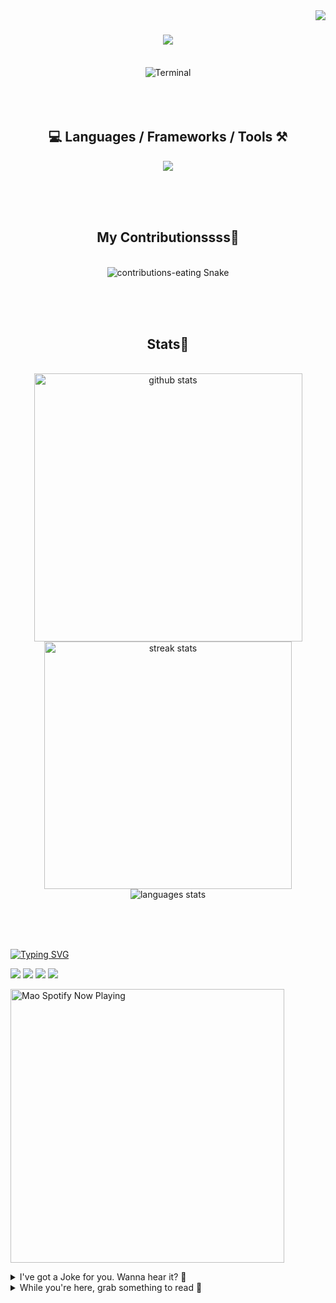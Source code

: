 <!-- VISITOR BADGE -->
<!-- https://github.com/hehuapei/visitor-badge -->

<img align="right" src="https://visitor-badge.laobi.icu/badge?page_id=mao1910.mao1910&left_color=%2379DAF9&right_color=%23FE6E96" />


<!-- TYPING SVG -->
<!-- https://github.com/DenverCoder1/readme-typing-svg -->

<h1 align="center">
    <img src="https://readme-typing-svg.herokuapp.com/?font=Righteous&size=35&center=true&vCenter=true&width=500&height=70&color=FE6E96&font=poppins&duration=5000&lines=Hi+There!+👋;+I'm+Mao!;" />
</h1>
<br/>


<!-- ABOUT ME TERMINAL -->
<div align="center">
<img src="/assets/terminal-17.gif?raw=true" alt="Terminal"/>
</div>
<br/><br/><br/>


<!-- TECHNOLOGIES LOGOS -->
<!-- https://github.com/tandpfun/skill-icons -->

<h2 align="center">💻 Languages / Frameworks / Tools ⚒️</h2>
<div align="center">
    <img src="https://skillicons.dev/icons?i=javascript,nodejs,spring,cs,vite,svelte,html,css,tailwind,react,nextjs,firebase,supabase,mongo,postgresql,mysql,redis,postman,vscode,idea,figma,github&perline=11&theme=dark" />
</div>

<br/><br/><br/>


<!-- CONTRIBUTIONS SNAKE GAME -->
<!-- https://github.com/Platane/snk -->

<div align="center">
  <h2> My Contributionssss🐍 </h2>
  <br>
  <img alt="contributions-eating Snake" src="https://raw.githubusercontent.com/mao1910/mao1910/output/github-contribution-grid-snake.svg" />

  <!-- Four lines below suggested by Planate for Dark mode-->
  <picture>
  <source media="(prefers-color-scheme: dark)" srcset="github-snake-dark.svg" />
  <source media="(prefers-color-scheme: light)" srcset="github-snake.svg" />
  </picture>
  
  <br/><br/><br/>
</div>


<!-- GITHUB STATS -->
<!-- https://github.com/DenverCoder1/github-readme-streak-stats --> <!--  My Vercel -->
<!-- https://github.com/anuraghazra/github-readme-stats --> <!--  My  Vercel -->

<h2 align="center"> Stats📝 </h2>
  <br>
<div align=center>
  <img width=429 src="https://github-readme-stats-mao1910.vercel.app/api?username=mao1910&count_private=true&show_icons=true&theme=dracula&rank_icon=github&hide=contribs&border_radius=10&border_color=79DAF9" alt="github stats"/>
  <img width=396 src="https://github-readme-streak-stats-2235.vercel.app?user=mao1910&count_private=true&theme=dracula&currStreakNum=79DAF9&currStreakLabel=FE6E96&border_radius=10&border=79DAF9" alt="streak stats"/>
  <br/>
  <img src="https://github-readme-stats-mao1910.vercel.app/api/top-langs/?username=mao1910&layout=compact&theme=dracula&border_radius=10&size_weight=0.5&count_weight=0.5&border_color=79DAF9&hide=php" alt="languages stats" />     <!-- exclude_repo= -->
</div>

<br/><br/><br/>


<!-- FOOTER -->
<!-- https://github.com/DenverCoder1/readme-typing-svg -->
<!-- https://readme-typing-svg.demolab.com/demo/ -->

<a href="https://git.io/typing-svg"><img src="https://readme-typing-svg.demolab.com?font=Poppins&pause=1000&color=FE6E96&width=535&lines=Thanks+for+dropping+by!;Feel+free+to+check+any+of+the+Socials+below+%F0%9F%91%87;Or+the+Joke+Of+The+Day+if+you're+down+for+a+giggle+%F0%9F%98%9D;Hope+to+see+you+again+%F0%9F%91%8A;Uh%3F+You're+still+here%3F;Well...+I'm+running+out+of+things+to+say...;Tell+you+what%2C+due+to+your+effort+and+perseverance%2C;I+shall+present+you+with+a+short+poem%3A;%22To+code%2C+or+not+to+code%2C+that+is+the+question%3A;Whether+'tis+nobler+in+the+IDE+to+debug;The+errors+and+issues+of+outrageous+software%2C;Or+to+take+up+the+keyboard+against+a+sea+of+bugs;And+by+coding%2C+end+them.%22;by+William+Shakespeare%2C+probably.+;Pretty+sure+that's+Hamlet's.;Alrighty%2C+this+has+been+fun.;But+I'll+restart+the+loop+now...+see+ya+soon!" alt="Typing SVG" /></a>


<!--  SOCIAL NETWORKS -->
<!-- https://github.com/alexandresanlim/Badges4-README.md-Profile -->

  <div> 
    <a href="https://www.deviantart.com/madeinkobaia/art/my-profile-is-under-construction-265626465" target="_blank"><img src="https://img.shields.io/badge/-LinkedIn-%230077B5?style=for-the-badge&logo=linkedin&logoColor=white" target="_blank"></a> <!-- ADD LINKEDIN PROFILE -->
    <a href = "https://www.nicepng.com/ourpic/u2q8o0t4t4r5o0r5_website-under-construction-png-graphic-transparent-website-under/"><img src="https://img.shields.io/badge/Portfolio-4285F4?style=for-the-badge&logo=Google-chrome&logoColor=white" target="_blank"></a> <!-- ADD PORTFOLIO WEBSITE -->
    <a href="https://discord.gg" target="_blank"><img src="https://img.shields.io/badge/Discord-7289DA?style=for-the-badge&logo=discord&logoColor=white" target="_blank"></a> <!-- ADD DISCORD --> <!-- User or Server? -->
    <a href = "mailto:mao1910dev@gmail.com"><img src="https://img.shields.io/badge/Gmail-D14836?style=for-the-badge&logo=gmail&logoColor=white" target="_blank"></a>
  </div>


<!-- SPOTIFY PLAYING-->
<!-- https://github.com/novatorem/novatorem --> <!-- My Vercel -->

[<img width=438px src="https://spotify-now-playing-git-main-mao1910.vercel.app//api/spotify/?border_color=FE6E96" alt="Mao Spotify Now Playing" />](https://open.spotify.com/user/31542et242zglhf42ydrtqgvuvde)


<!-- JOKE OF THE DAY -->
<!-- https://github.com/ABSphreak/readme-jokes --> <!-- My Vercel -->

<details>
<summary>I've got a Joke for you. Wanna hear it? 🙈</summary>
    
<br/>

 <tr>
 <td style="padding-top:4px"><img src = "https://readme-jokes-git-master-mao1910.vercel.app/api?&theme=dracula"></td>
 </tr>

</details>


<details>
<summary>While you're here, grab something to read 📕</summary>

<!-- daily.dev BOOKMARKS:START -->
- [UI/UX Design Trends 2023](https://app.daily.dev/posts/YN1RRl208?utm_source=rss&utm_medium=bookmarks&utm_campaign=qZYWAduYN0TDy7G6fPhqf)
- [16 little UI design rules that make a big impact](https://app.daily.dev/posts/9KvBp6poj?utm_source=rss&utm_medium=bookmarks&utm_campaign=qZYWAduYN0TDy7G6fPhqf)
- [10 Web Development Trends in 2023](https://app.daily.dev/posts/5h3aw-Hrx?utm_source=rss&utm_medium=bookmarks&utm_campaign=qZYWAduYN0TDy7G6fPhqf)
- [Netflix System Design- Backend Architecture](https://app.daily.dev/posts/G2Q_LRrvJ?utm_source=rss&utm_medium=bookmarks&utm_campaign=qZYWAduYN0TDy7G6fPhqf)
- [The Complete Microservices Guide](https://app.daily.dev/posts/gmr1MyHHT?utm_source=rss&utm_medium=bookmarks&utm_campaign=qZYWAduYN0TDy7G6fPhqf)
<!-- daily.dev BOOKMARKS:END -->
<br/>

</details>


<!-- RSS FEED -->
<!-- https://github.com/gautamkrishnar/blog-post-workflow -->
<!-- BLOG-POST-LIST:START/END -->



<!-- TODO
Change the 3stats boxes around, possibly two on top and one on bottom
Fix RSSfeed [own articles]
Fix Spotify Playlists
Fix Socials [Portfolio, Discord, Linkedin]
Fix Top Languages [exclude repositories]
Add Public Repositories of Selected Projects
-->

